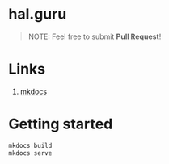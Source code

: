 # hal.guru

>NOTE: Feel free to submit **Pull Request**!

# Links

1. [mkdocs](https://www.mkdocs.org/getting-started/)

# Getting started

```bash
mkdocs build
mkdocs serve
```
